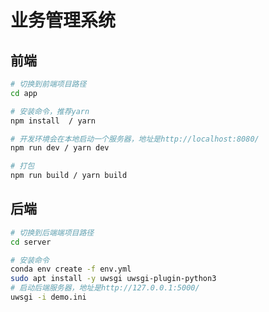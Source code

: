 <!--
 * @Descripttion: 业务管理系统
 * @version: 1.0.0
 * @Author: 邵佳泓
 * @Date: 2022-07-04 13:37:49
 * @LastEditors: 邵佳泓
 * @LastEditTime: 2022-07-08 01:58:55
 * @FilePath: README.md
-->
# 业务管理系统

## 前端
```bash
# 切换到前端项目路径
cd app

# 安装命令，推荐yarn
npm install  / yarn

# 开发环境会在本地启动一个服务器，地址是http://localhost:8080/
npm run dev / yarn dev

# 打包
npm run build / yarn build
```

## 后端

```bash
# 切换到后端端项目路径
cd server

# 安装命令
conda env create -f env.yml
sudo apt install -y uwsgi uwsgi-plugin-python3
# 启动后端服务器，地址是http://127.0.0.1:5000/
uwsgi -i demo.ini
```
